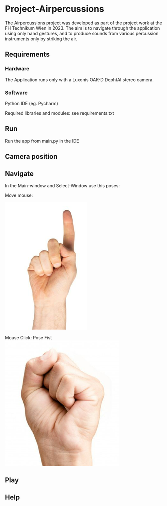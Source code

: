 # Project-Airpercussions
The Airpercussions project was developed as part of the 
project work at the FH Technikum Wien in 2023. 
The aim is to navigate through the application using 
only hand gestures, and to produce sounds from various 
percussion instruments only by striking the air.

## Requirements
### Hardware
The Application runs only with a Luxonis OAK-D DephtAI 
stereo camera.
### Software
Python IDE (eg. Pycharm)

Required libraries and modules:
see requirements.txt
## Run
Run the app from main.py in the IDE
## Camera position
## Navigate
In the Main-window and Select-Window use this poses:

Move mouse:

![](PoseImages/Pose_One.png)

Mouse Click: Pose Fist
![](PoseImages/Pose_Fist.png)
## Play
## Help

